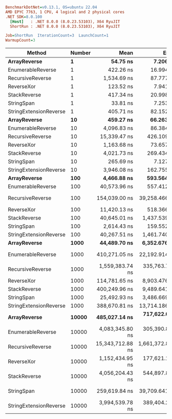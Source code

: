 ``` ini

BenchmarkDotNet=v0.13.1, OS=ubuntu 22.04
AMD EPYC 7763, 1 CPU, 4 logical and 2 physical cores
.NET SDK=8.0.100
  [Host]   : .NET 8.0.0 (8.0.23.53103), X64 RyuJIT
  ShortRun : .NET 8.0.0 (8.0.23.53103), X64 RyuJIT

Job=ShortRun  IterationCount=3  LaunchCount=1  
WarmupCount=3  

```
|                 Method | Number |             Mean |            Error |        StdDev |              Min |              Max |    Gen 0 |    Allocated |
|----------------------- |------- |-----------------:|-----------------:|--------------:|-----------------:|-----------------:|---------:|-------------:|
|           **ArrayReverse** |      **1** |         **54.75 ns** |         **7.206 ns** |      **0.395 ns** |         **54.46 ns** |         **55.20 ns** |   **0.0036** |        **304 B** |
|      EnumerableReverse |      1 |        422.26 ns |        16.994 ns |      0.931 ns |        421.22 ns |        423.00 ns |   0.0072 |        600 B |
|       RecursiveReverse |      1 |      1,534.69 ns |        87.777 ns |      4.811 ns |      1,529.70 ns |      1,539.30 ns |   0.0858 |      7,272 B |
|             ReverseXor |      1 |        123.52 ns |         7.941 ns |      0.435 ns |        123.03 ns |        123.86 ns |   0.0036 |        304 B |
|           StackReverse |      1 |        417.34 ns |        20.998 ns |      1.151 ns |        416.06 ns |        418.29 ns |   0.0105 |        896 B |
|             StringSpan |      1 |         33.81 ns |         7.253 ns |      0.398 ns |         33.36 ns |         34.10 ns |   0.0018 |        152 B |
| StringExtensionReverse |      1 |        405.71 ns |        82.152 ns |      4.503 ns |        401.23 ns |        410.24 ns |   0.0081 |        696 B |
|           **ArrayReverse** |     **10** |        **459.27 ns** |        **66.263 ns** |      **3.632 ns** |        **455.47 ns** |        **462.70 ns** |   **0.0362** |      **3,040 B** |
|      EnumerableReverse |     10 |      4,096.83 ns |        86.384 ns |      4.735 ns |      4,093.72 ns |      4,102.28 ns |   0.0687 |      6,000 B |
|       RecursiveReverse |     10 |     15,339.47 ns |       426.109 ns |     23.356 ns |     15,315.58 ns |     15,362.25 ns |   0.8545 |     72,720 B |
|             ReverseXor |     10 |      1,163.68 ns |        73.657 ns |      4.037 ns |      1,159.07 ns |      1,166.56 ns |   0.0362 |      3,040 B |
|           StackReverse |     10 |      4,021.73 ns |       269.434 ns |     14.769 ns |      4,007.49 ns |      4,036.97 ns |   0.1068 |      8,960 B |
|             StringSpan |     10 |        265.69 ns |         7.127 ns |      0.391 ns |        265.36 ns |        266.12 ns |   0.0181 |      1,520 B |
| StringExtensionReverse |     10 |      3,946.08 ns |       162.755 ns |      8.921 ns |      3,936.30 ns |      3,953.78 ns |   0.0763 |      6,960 B |
|           **ArrayReverse** |    **100** |      **4,466.88 ns** |       **593.564 ns** |     **32.535 ns** |      **4,432.43 ns** |      **4,497.09 ns** |   **0.3586** |     **30,400 B** |
|      EnumerableReverse |    100 |     40,573.96 ns |       557.412 ns |     30.554 ns |     40,538.72 ns |     40,592.96 ns |   0.6714 |     60,000 B |
|       RecursiveReverse |    100 |    154,039.00 ns |    39,258.466 ns |  2,151.889 ns |    152,382.95 ns |    156,471.31 ns |   8.5449 |    727,200 B |
|             ReverseXor |    100 |     11,420.13 ns |       518.366 ns |     28.413 ns |     11,391.72 ns |     11,448.54 ns |   0.3510 |     30,400 B |
|           StackReverse |    100 |     40,645.01 ns |     1,437.539 ns |     78.796 ns |     40,556.10 ns |     40,706.19 ns |   1.0376 |     89,600 B |
|             StringSpan |    100 |      2,614.43 ns |       159.552 ns |      8.746 ns |      2,609.23 ns |      2,624.53 ns |   0.1793 |     15,200 B |
| StringExtensionReverse |    100 |     40,267.51 ns |     1,461.740 ns |     80.123 ns |     40,186.95 ns |     40,347.18 ns |   0.7935 |     69,600 B |
|           **ArrayReverse** |   **1000** |     **44,489.70 ns** |     **6,352.676 ns** |    **348.212 ns** |     **44,145.39 ns** |     **44,841.69 ns** |   **3.6011** |    **304,000 B** |
|      EnumerableReverse |   1000 |    410,271.05 ns |    22,192.914 ns |  1,216.468 ns |    409,109.85 ns |    411,536.12 ns |   6.8359 |    600,000 B |
|       RecursiveReverse |   1000 |  1,559,383.74 ns |   335,763.772 ns | 18,404.345 ns |  1,539,120.79 ns |  1,575,063.14 ns |  85.9375 |  7,272,001 B |
|             ReverseXor |   1000 |    114,781.65 ns |     8,903.476 ns |    488.030 ns |    114,308.53 ns |    115,283.34 ns |   3.5400 |    304,000 B |
|           StackReverse |   1000 |    400,249.96 ns |     9,489.641 ns |    520.159 ns |    399,703.82 ns |    400,739.51 ns |  10.2539 |    896,000 B |
|             StringSpan |   1000 |     25,492.93 ns |     3,486.669 ns |    191.116 ns |     25,306.70 ns |     25,688.59 ns |   1.8005 |    152,000 B |
| StringExtensionReverse |   1000 |    388,670.81 ns |    13,714.186 ns |    751.721 ns |    388,197.40 ns |    389,537.59 ns |   8.3008 |    696,000 B |
|           **ArrayReverse** |  **10000** |    **485,027.14 ns** |   **717,622.070 ns** | **39,335.287 ns** |    **439,920.97 ns** |    **512,199.72 ns** |  **36.1328** |  **3,040,000 B** |
|      EnumerableReverse |  10000 |  4,083,345.80 ns |   305,390.834 ns | 16,739.502 ns |  4,064,338.23 ns |  4,095,890.19 ns |  70.3125 |  6,000,005 B |
|       RecursiveReverse |  10000 | 15,343,712.88 ns | 1,661,372.884 ns | 91,065.454 ns | 15,238,974.58 ns | 15,404,164.95 ns | 859.3750 | 72,720,010 B |
|             ReverseXor |  10000 |  1,152,434.95 ns |   177,621.192 ns |  9,736.017 ns |  1,141,552.48 ns |  1,160,319.33 ns |  35.1563 |  3,040,001 B |
|           StackReverse |  10000 |  4,056,204.43 ns |   544,897.842 ns | 29,867.689 ns |  4,035,370.38 ns |  4,090,423.47 ns | 101.5625 |  8,960,005 B |
|             StringSpan |  10000 |    259,619.84 ns |    39,709.641 ns |  2,176.619 ns |    257,532.72 ns |    261,876.09 ns |  18.0664 |  1,520,000 B |
| StringExtensionReverse |  10000 |  3,994,539.78 ns |   389,404.241 ns | 21,344.560 ns |  3,971,562.59 ns |  4,013,750.22 ns |  78.1250 |  6,960,005 B |
